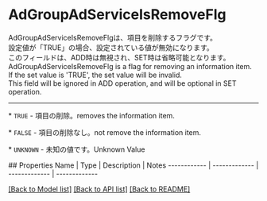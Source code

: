 # AdGroupAdServiceIsRemoveFlg

<div lang=\"ja\"> AdGroupAdServiceIsRemoveFlgは、項目を削除するフラグです。<br> 設定値が「TRUE」の場合、設定されている値が無効になります。<br> このフィールドは、ADD時は無視され、SET時は省略可能となります。 </div> <div lang=\"en\"> AdGroupAdServiceIsRemoveFlg is a flag for removing an information item.<br> If the set value is 'TRUE', the set value will be invalid.<br> This field will be ignored in ADD operation, and will be optional in SET operation. </div> <hr> <p>* <code>TRUE</code> - <span lang=\"ja\">項目の削除。</span><span lang=\"en\">removes the information item.</span></p> <p>* <code>FALSE</code> - <span lang=\"ja\">項目の削除なし。</span><span lang=\"en\">not remove the information item.</span></p> <p>* <code>UNKNOWN</code> - <span lang=\"ja\">未知の値です。</span><span lang=\"en\">Unknown Value</span></p> 
## Properties
Name | Type | Description | Notes
------------ | ------------- | ------------- | -------------

[[Back to Model list]](../README.md#documentation-for-models) [[Back to API list]](../README.md#documentation-for-api-endpoints) [[Back to README]](../README.md)


